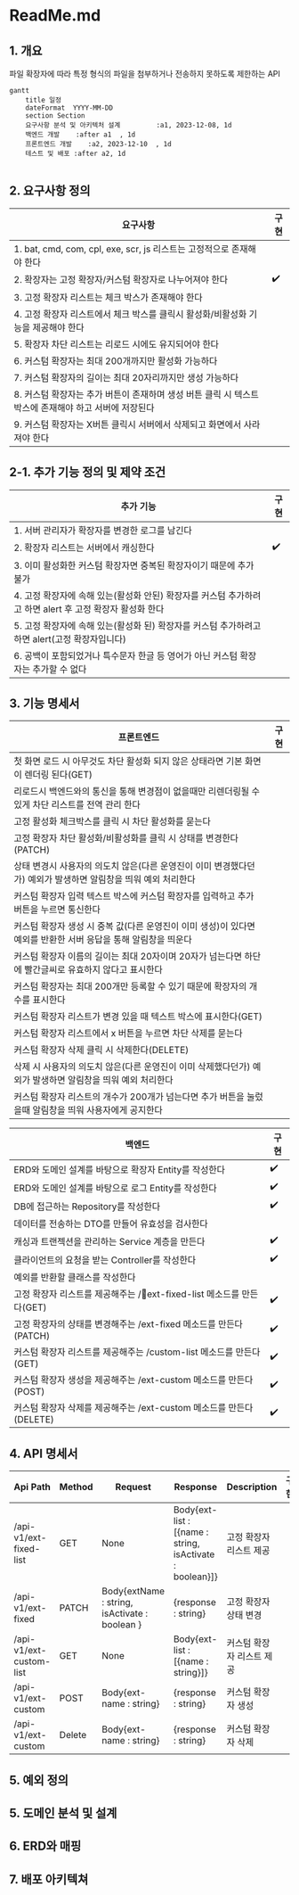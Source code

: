 # ReadMe.md

## 1. 개요

파일 확장자에 따라 특정 형식의 파일을 첨부하거나 전송하지 못하도록 제한하는 API


```mermaid
gantt
    title 일정
    dateFormat  YYYY-MM-DD
    section Section
    요구사항 분석 및 아키텍처 설계         :a1, 2023-12-08, 1d
    백엔드 개발    :after a1  , 1d
    프론트엔드 개발    :a2, 2023-12-10  , 1d
    테스트 및 배포 :after a2, 1d
    
```

## 2. 요구사항 정의

|요구사항| 구현 |
|--------|-----|
|1. bat, cmd, com, cpl, exe, scr, js 리스트는 고정적으로 존재해야 한다| |
|2. 확장자는 고정 확장자/커스텀 확장자로 나누어져야 한다| :heavy_check_mark: |
|3. 고정 확장자 리스트는 체크 박스가 존재해야 한다| |
| 4. 고정 확장자 리스트에서 체크 박스를 클릭시 활성화/비활성화 기능을 제공해야 한다 | |
|5. 확장자 차단 리스트는 리로드 시에도 유지되어야 한다||
|6. 커스텀 확장자는 최대 200개까지만 활성화 가능하다||
|7. 커스텀 확장자의 길이는 최대 20자리까지만 생성 가능하다||
|8. 커스텀 확장자는 추가 버튼이 존재하며 생성 버튼 클릭 시 텍스트 박스에 존재해야 하고 서버에 저장된다||
|9. 커스텀 확장자는 X버튼 클릭시 서버에서 삭제되고 화면에서 사라져야 한다||


## 2-1. 추가 기능 정의 및 제약 조건

|추가 기능|구현|
|--------|----|
|1. 서버 관리자가 확장자를 변경한 로그를 남긴다| |
|2. 확장자 리스트는 서버에서 캐싱한다|:heavy_check_mark:|
|3.  이미 활성화한 커스텀 확장자면 중복된 확장자이기 때문에 추가 불가||
|4. 고정 확장자에 속해 있는(활성화 안된) 확장자를 커스텀 추가하려고 하면 alert 후 고정 확장자 활성화 한다||
|5. 고정 확장자에 속해 있는(활성화 된) 확장자를 커스텀 추가하려고 하면 alert(고정 확장자입니다)||
|6. 공백이 포함되었거나 특수문자 한글 등 영어가 아닌 커스텀 확장자는 추가할 수 없다||


## 3. 기능 명세서

|프론트엔드|구현|
|---------|------|
|첫 화면 로드 시 아무것도 차단 활성화 되지 않은 상태라면 기본 화면이 렌더링 된다(GET) ||
|리로드시 백엔드와의 통신을 통해 변경점이 없을때만 리렌더링될 수 있게 차단 리스트를 전역 관리 한다||
|고정 활성화 체크박스를 클릭 시 차단 활성화를 묻는다||
|고정 확장자 차단 활성화/비활성화를 클릭 시 상태를 변경한다(PATCH)||
|상태 변경시 사용자의 의도치 않은(다른 운영진이 이미 변경했다던가) 예외가 발생하면 알림창을 띄워 예외 처리한다||
|커스텀 확장자 입력 텍스트 박스에 커스텀 확장자를 입력하고 추가 버튼을 누르면 통신한다||
|커스텀 확장자 생성 시 중복 값(다른 운영진이 이미 생성)이 있다면 예외를 반환한 서버 응답을 통해 알림창을 띄운다||
|커스텀 확장자 이름의 길이는 최대 20자이며 20자가 넘는다면 하단에 빨간글씨로 유효하지 않다고 표시한다||
|커스텀 확장자는 최대 200개만 등록할 수 있기 때문에 확장자의 개수를 표시한다||
|커스텀 확장자 리스트가 변경 있을 때 텍스트 박스에 표시한다(GET)||
|커스텀 확장자 리스트에서 x 버튼을 누르면 차단 삭제를 묻는다||
|커스텀 확장자 삭제 클릭 시 삭제한다(DELETE)||
|삭제 시 사용자의 의도치 않은(다른 운영진이 이미 삭제했다던가) 예외가 발생하면 알림창을 띄워 예외 처리한다||
|커스텀 확장자 리스트의 개수가 200개가 넘는다면 추가 버튼을 눌렀을때 알림창을 띄워 사용자에게 공지한다||



|백엔드|구현|
|-----|----|
|ERD와 도메인 설계를 바탕으로 확장자 Entity를 작성한다|:heavy_check_mark:|
|ERD와 도메인 설계를 바탕으로 로그 Entity를 작성한다|:heavy_check_mark:|
|DB에 접근하는 Repository를 작성한다|:heavy_check_mark:|
|데이터를 전송하는 DTO를 만들어 유효성을 검사한다||
|캐싱과 트랜젝션을 관리하는 Service 계층을 만든다|:heavy_check_mark:|
|클라이언트의 요청을 받는 Controller를 작성한다|:heavy_check_mark:|
|예외를 반환할 클래스를 작성한다||
|고정 확장자 리스트를 제공해주는 /ext-fixed-list 메소드를 만든다(GET)|:heavy_check_mark:|
|고정 확장자의 상태를 변경해주는 /ext-fixed 메소드를 만든다(PATCH)|:heavy_check_mark:|
|커스텀 확장자 리스트를 제공해주는 /custom-list 메소드를 만든다(GET)|:heavy_check_mark:|
|커스텀 확장자 생성을 제공해주는 /ext-custom 메소드를 만든다(POST) |:heavy_check_mark:|
|커스텀 확장자 삭제를 제공해주는 /ext-custom 메소드를 만든다(DELETE)|:heavy_check_mark:|

## 4. API 명세서

|Api Path|Method|Request|Response |Description|구현|
|--------|-------|---------|----------|-----------|----|
|/api-v1/ext-fixed-list|GET|None|Body{ext-list : [{name : string, isActivate : boolean}]}|고정 확장자 리스트 제공||
|/api-v1/ext-fixed|PATCH|Body{extName : string, isActivate : boolean }|{response : string}|고정 확장자 상태 변경|
|/api-v1/ext-custom-list|GET|None|Body{ext-list : [{name : string}]}|커스텀 확장자 리스트 제공||
|/api-v1/ext-custom|POST|Body{ext-name : string}|{response : string}|커스텀 확장자 생성||
|/api-v1/ext-custom|Delete|Body{ext-name : string}|{response : string}|커스텀 확장자 삭제||


## 5. 예외 정의




## 5. 도메인 분석 및 설계





## 6.  ERD와 매핑




## 7. 배포 아키텍쳐


